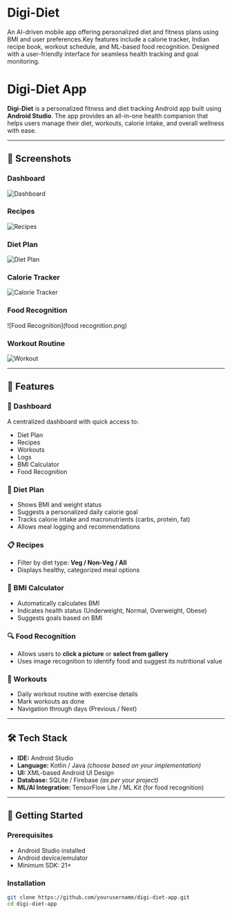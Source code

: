 # Digi-Diet
An AI-driven mobile app offering  personalized diet and fitness plans using BMI and user  preferences.Key features include a calorie tracker, Indian  recipe book, workout schedule, and ML-based food  recognition. Designed with a user-friendly interface for  seamless health tracking and goal monitoring.
# Digi-Diet App

**Digi-Diet** is a personalized fitness and diet tracking Android app built using **Android Studio**. The app provides an all-in-one health companion that helps users manage their diet, workouts, calorie intake, and overall wellness with ease.

---

## 📱 Screenshots

### Dashboard
![Dashboard](dashboard.png)

### Recipes
![Recipes](reeciepe.png)

### Diet Plan
![Diet Plan](diet01.png)

### Calorie Tracker
![Calorie Tracker](diet02.png)

### Food Recognition
![Food Recognition](food recognition.png)

### Workout Routine
![Workout](workout.png)

---

## 🚀 Features

### 🧭 Dashboard
A centralized dashboard with quick access to:
- Diet Plan
- Recipes
- Workouts
- Logs
- BMI Calculator
- Food Recognition

### 🥗 Diet Plan
- Shows BMI and weight status
- Suggests a personalized daily calorie goal
- Tracks calorie intake and macronutrients (carbs, protein, fat)
- Allows meal logging and recommendations

### 📋 Recipes
- Filter by diet type: **Veg / Non-Veg / All**
- Displays healthy, categorized meal options

### 🧮 BMI Calculator
- Automatically calculates BMI
- Indicates health status (Underweight, Normal, Overweight, Obese)
- Suggests goals based on BMI

### 🔍 Food Recognition
- Allows users to **click a picture** or **select from gallery**
- Uses image recognition to identify food and suggest its nutritional value

### 💪 Workouts
- Daily workout routine with exercise details
- Mark workouts as done
- Navigation through days (Previous / Next)

---

## 🛠️ Tech Stack

- **IDE:** Android Studio
- **Language:** Kotlin / Java *(choose based on your implementation)*
- **UI:** XML-based Android UI Design
- **Database:** SQLite / Firebase *(as per your project)*
- **ML/AI Integration:** TensorFlow Lite / ML Kit (for food recognition)

---

## 🏃 Getting Started

### Prerequisites
- Android Studio installed
- Android device/emulator
- Minimum SDK: 21+

### Installation

```bash
git clone https://github.com/yourusername/digi-diet-app.git
cd digi-diet-app
